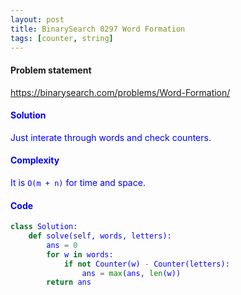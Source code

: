 ```yaml
---
layout: post
title: BinarySearch 0297 Word Formation
tags: [counter, string]
---
```


#### Problem statement

<a href="https://binarysearch.com/problems/Word-Formation/"> <font color = blue>https://binarysearch.com/problems/Word-Formation/

#### Solution
Just interate through words and check counters.

#### Complexity
It is `O(m + n)` for time and space.

#### Code
```python
class Solution:
    def solve(self, words, letters):
        ans = 0
        for w in words:
            if not Counter(w) - Counter(letters):
                ans = max(ans, len(w))
        return ans
```
